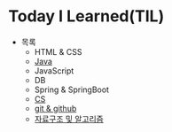 # Today I Learned(TIL)
- 목록
  - HTML & CSS
  - [Java](https://github.com/Naellu/TIL/blob/master/JAVA/list-java.md)
  - JavaScript
  - DB
  - Spring & SpringBoot
  - [CS](https://github.com/Naellu/TIL/blob/master/CS/cs-list.md)
  - [git & github](https://github.com/Naellu/TIL/blob/master/git%20%26%20github/issue-list.md)
  - [자료구조 및 알고리즘](https://github.com/Naellu/TIL/blob/master/DS%20%26%20algorithm/ds-alg-list.md)
